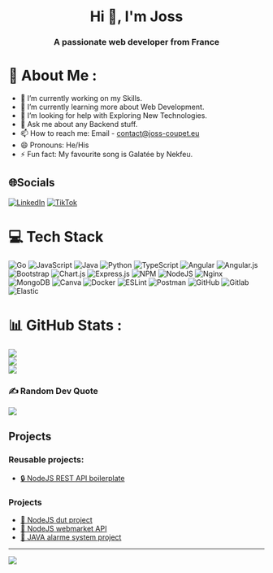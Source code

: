 <h1 align="center">Hi 👋, I'm Joss</h1>
<h3 align="center">A passionate web developer from France</h3>

# 💫 About Me :
- 🔭 I’m currently working on my Skills.
- 🌱 I’m currently learning more about Web Development.
- 🤔 I’m looking for help with Exploring New Technologies.
- 💬 Ask me about any Backend stuff.
- 📫 How to reach me: Email - contact@joss-coupet.eu
- 😄 Pronouns: He/His
- ⚡ Fun fact: My favourite song is Galatée by Nekfeu.

## 🌐Socials
[![LinkedIn](https://img.shields.io/badge/LinkedIn-%230077B5.svg?logo=linkedin&logoColor=white)](https://www.linkedin.com/in/joss-coupet/) [![TikTok](https://img.shields.io/badge/TikTok-%23000000.svg?logo=TikTok&logoColor=white)](https://www.tiktok.com/@are_y0u_a_one?lang=fr) 

# 💻 Tech Stack
![Go](https://img.shields.io/badge/go-%2300ADD8.svg?style=for-the-badge&logo=go&logoColor=white) ![JavaScript](https://img.shields.io/badge/javascript-%23323330.svg?style=for-the-badge&logo=javascript&logoColor=%23F7DF1E) ![Java](https://img.shields.io/badge/java-%23ED8B00.svg?style=for-the-badge&logo=java&logoColor=white) ![Python](https://img.shields.io/badge/python-3670A0?style=for-the-badge&logo=python&logoColor=ffdd54) ![TypeScript](https://img.shields.io/badge/typescript-%23007ACC.svg?style=for-the-badge&logo=typescript&logoColor=white) ![Angular](https://img.shields.io/badge/angular-%23DD0031.svg?style=for-the-badge&logo=angular&logoColor=white) ![Angular.js](https://img.shields.io/badge/angular.js-%23E23237.svg?style=for-the-badge&logo=angularjs&logoColor=white) ![Bootstrap](https://img.shields.io/badge/bootstrap-%23563D7C.svg?style=for-the-badge&logo=bootstrap&logoColor=white) ![Chart.js](https://img.shields.io/badge/chart.js-F5788D.svg?style=for-the-badge&logo=chart.js&logoColor=white) ![Express.js](https://img.shields.io/badge/express.js-%23404d59.svg?style=for-the-badge&logo=express&logoColor=%2361DAFB) ![NPM](https://img.shields.io/badge/NPM-%23000000.svg?style=for-the-badge&logo=npm&logoColor=white) ![NodeJS](https://img.shields.io/badge/node.js-6DA55F?style=for-the-badge&logo=node.js&logoColor=white) ![Nginx](https://img.shields.io/badge/nginx-%23009639.svg?style=for-the-badge&logo=nginx&logoColor=white) ![MongoDB](https://img.shields.io/badge/MongoDB-%234ea94b.svg?style=for-the-badge&logo=mongodb&logoColor=white) ![Canva](https://img.shields.io/badge/Canva-%2300C4CC.svg?style=for-the-badge&logo=Canva&logoColor=white) ![Docker](https://img.shields.io/badge/docker-%230db7ed.svg?style=for-the-badge&logo=docker&logoColor=white) ![ESLint](https://img.shields.io/badge/ESLint-4B3263?style=for-the-badge&logo=eslint&logoColor=white) ![Postman](https://img.shields.io/badge/Postman-FF6C37?style=for-the-badge&logo=postman&logoColor=white) ![GitHub](https://img.shields.io/badge/GitHub-000000?style=for-the-badge&logo=GitHub) ![Gitlab](https://img.shields.io/badge/Gitlab-FC6D26?style=for-the-badge&logo=Gitlab) ![Elastic](https://img.shields.io/badge/Elastic-005571?style=for-the-badge&logo=Elastic)

# 📊 GitHub Stats :
![](https://github-readme-stats.vercel.app/api?username=nexus9111&theme=gruvbox&hide_border=false&include_all_commits=false&count_private=false)<br/>
![](https://github-readme-streak-stats.herokuapp.com/?user=nexus9111&theme=gruvbox&hide_border=false)<br/>
![](https://github-readme-stats.vercel.app/api/top-langs/?username=nexus9111&theme=gruvbox&hide_border=false&include_all_commits=false&count_private=false&layout=compact)

### ✍️ Random Dev Quote
![](https://quotes-github-readme.vercel.app/api?type=horizontal&theme=gruvbox)

## Projects

### Reusable projects:
 - <a href="https://github.com/nexus9111/personal_api_boilerplate">🔒 NodeJS REST API boilerplate</a>

### Projects
 - <a href="https://github.com/nexus9111/travel_ticket_project_IUT">🛫 NodeJS dut project</a>
 - <a href="https://github.com/nexus9111/api_webmarket_nodejs">🛒 NodeJS webmarket API</a>
 - <a href="https://github.com/nexus9111/CPOO-Alarm-System">🚨 JAVA alarme system project</a>

---
[![](https://visitcount.itsvg.in/api?id=nexus9111&icon=0&color=7)](https://visitcount.itsvg.in)
